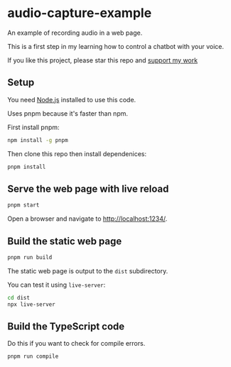 # audio-capture-example

An example of recording audio in a web page.

This is a first step in my learning how to control a chatbot with your voice.

If you like this project, please star this repo and [support my work](https://www.codecapers.com.au/about#support-my-work)

## Setup

You need [Node.js](https://nodejs.org/en/) installed to use this code.

Uses pnpm because it's faster than npm.

First install pnpm:

```bash
npm install -g pnpm
```

Then clone this repo then install dependenices:

```bash
pnpm install
```

## Serve the web page with live reload

```bash
pnpm start
```

Open a browser and navigate to [http://localhost:1234/](http://localhost:1234/).

## Build the static web page

```bash
pnpm run build
```

The static web page is output to the `dist` subdirectory.

You can test it using `live-server`:

```bash
cd dist
npx live-server
```

## Build the TypeScript code

Do this if you want to check for compile errors.

```bash
pnpm run compile
```
